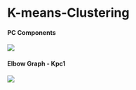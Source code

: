 # K-means-Clustering

#### PC Components
<img src = https://user-images.githubusercontent.com/61294969/79788580-7c839380-830e-11ea-963e-8a7b34dae54a.png>

#### Elbow Graph - Kpc1
<img src = https://user-images.githubusercontent.com/61294969/79788747-bd7ba800-830e-11ea-8862-5b68d6aeb24b.png>




